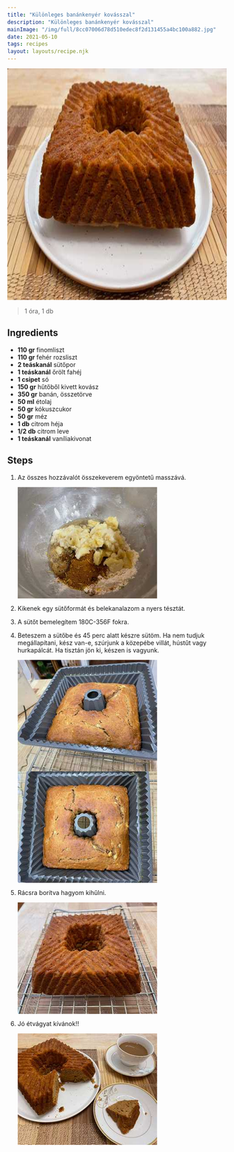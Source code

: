 ```yaml
---
title: "Különleges banánkenyér kovásszal"
description: "Különleges banánkenyér kovásszal"
mainImage: "/img/full/8cc07006d78d510edec8f2d131455a4bc100a882.jpg"
date: 2021-05-10
tags: recipes
layout: layouts/recipe.njk
---
```

                            
<p align="center"><a href="https://cookpad.com/hu/receptek/14993047-kulonleges-banankenyer-kovasszal" rel="Recipe source page"><img width="751" height="532" src="/img/full/8cc07006d78d510edec8f2d131455a4bc100a882.jpg"/></a></p>

> 1 óra, 1 db 

## Ingredients
* **110 gr** finomliszt
* **110 gr** fehér rozsliszt
* **2 teáskanál** sütőpor
* **1 teáskanál** őrölt fahéj
* **1 csipet** só
* **150 gr** hűtőből kivett kovász
* **350 gr** banán, összetörve
* **50 ml** étolaj
* **50 gr** kókuszcukor
* **50 gr** méz
* **1 db** citrom héja
* **1/2 db** citrom leve
* **1 teáskanál** vaníliakivonat

## Steps

1. Az összes hozzávalót összekeverem egyöntetű masszává.
 
    <p><img width="320" height="256" align="left" src="/img/full/12f368eab47fc4f9dff54eec0172746580a3a84c.jpg"/></p><div style="clear: both"/>

2. Kikenek egy sütőformát és belekanalazom a nyers tésztát.
 
    <div style="clear: both"/>

3. A sütőt bemelegítem 180C-356F fokra.
 
    <div style="clear: both"/>

4. Beteszem a sütőbe és 45 perc alatt készre sütöm. Ha nem tudjuk megállapítani, kész van-e, szúrjunk a közepébe villát, hústűt vagy hurkapálcát. Ha tisztán jön ki, készen is vagyunk.
 
    <p><img width="320" height="256" align="left" src="/img/full/f3b82b75b633379d5e02cf8c18b32fb2dbec7386.jpg"/></p><p><img width="320" height="256" align="left" src="/img/full/3d188fc276595543df70558b864e763a19333582.jpg"/></p><div style="clear: both"/>

5. Rácsra borítva hagyom kihűlni.
 
    <p><img width="320" height="256" align="left" src="/img/full/6160fdaf32ab285195dde816f88012b38fba6fa6.jpg"/></p><div style="clear: both"/>

6. Jó étvágyat kívánok!!
 
    <p><img width="320" height="256" align="left" src="/img/full/62183cb6cdf54df20493232a6204ef57ac427750.jpg"/></p><div style="clear: both"/>

